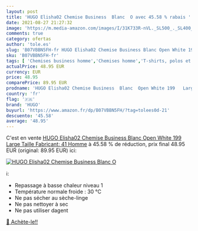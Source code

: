 ```yaml
---
layout: post
title: 'HUGO Elisha02 Chemise Business  Blanc  O avec 45.58 % rabais '
date: 2021-08-27 21:27:32
image: 'https://m.media-amazon.com/images/I/31K733R-nVL._SL500_._SL400_.jpg'
comments: true
category: ofertas
author: 'tole.es'
slug: 'B07VBBN5FH-fr HUGO Elisha02 Chemise Business Blanc Open White 199 Large...'
sku: 'B07VBBN5FH-fr'
tags: [ 'Chemises business homme','Chemises homme','T-shirts, polos et chemises homme','Vêtements','Vêtements homme','hugo', ]
actualPrice: 48.95 EUR
currency: EUR
price: 48.95
comparePrice: 89.95 EUR
prodname: 'HUGO Elisha02 Chemise Business  Blanc  Open White 199   Large  Taille Fabricant: 41  Homme'
country: 'fr'
flag: '🇫🇷'
brand: 'HUGO'
buyurl: 'https://www.amazon.fr/dp/B07VBBN5FH/?tag=tolees0d-21'
descuento: '45.58'
average: '48.95'
---
```


C'est en vente [HUGO Elisha02 Chemise Business  Blanc  Open White 199   Large  Taille Fabricant: 41  Homme](https://www.amazon.fr/dp/B07VBBN5FH/?tag=tolees0d-21)  à  45.58 % de réduction, prix final  48.95 EUR (original: 89.95 EUR) ici:

[![HUGO Elisha02 Chemise Business  Blanc  O](https://m.media-amazon.com/images/I/31K733R-nVL._SL500_._SL400_.jpg)](https://www.amazon.fr/dp/B07VBBN5FH/?tag=tolees0d-21)

ℹ️:

- Repassage à basse chaleur niveau 1
- Température normale froide : 30 °C
- Ne pas sécher au sèche-linge
- Ne pas nettoyer à sec
- Ne pas utiliser dagent

[🛒 Achète-le!!](https://www.amazon.fr/dp/B07VBBN5FH/?tag=tolees0d-21)
